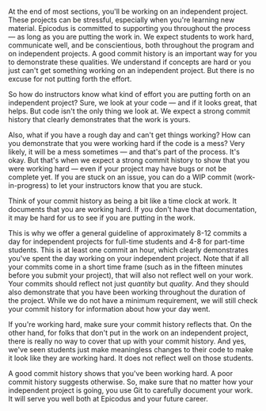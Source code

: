 At the end of most sections, you'll be working on an independent project. These projects can be stressful, especially when you're learning new material. Epicodus is committed to supporting you throughout the process — as long as you are putting the work in. We expect students to work hard, communicate well, and be conscientious, both throughout the program and on independent projects. A good commit history is an important way for you to demonstrate these qualities. We understand if concepts are hard or you just can't get something working on an independent project. But there is no excuse for not putting forth the effort.

So how do instructors know what kind of effort you are putting forth on an independent project? Sure, we look at your code — and if it looks great, that helps. But code isn't the only thing we look at. We expect a strong commit history that clearly demonstrates that the work is yours.

Also, what if you have a rough day and can't get things working? How can you demonstrate that you were working hard if the code is a mess? Very likely, it will be a mess sometimes — and that's part of the process. It's okay. But that's when we expect a strong commit history to show that you were working hard — even if your project may have bugs or not be complete yet. If you are stuck on an issue, you can do a WIP commit (work-in-progress) to let your instructors know that you are stuck.

Think of your commit history as being a bit like a time clock at work. It documents that you are working hard. If you don't have that documentation, it may be hard for us to see if you are putting in the work.

This is why we offer a general guideline of approximately 8-12 commits a day for independent projects for full-time students and 4-8 for part-time students. This is at least one commit an hour, which clearly demonstrates you've spent the day working on your independent project. Note that if all your commits come in a short time frame (such as in the fifteen minutes before you submit your project), that will also not reflect well on your work. Your commits should reflect not just _quantity_ but _quality_. And they should also demonstrate that you have been working throughout the duration of the project. While we do not have a minimum requirement, we will still check your commit history for information about how your day went.

If you're working hard, make sure your commit history reflects that. On the other hand, for folks that don't put in the work on an independent project, there is really no way to cover that up with your commit history. And yes, we've seen students just make meaningless changes to their code to make it look like they are working hard. It does not reflect well on those students.

A good commit history shows that you've been working hard. A poor commit history suggests otherwise. So, make sure that no matter how your independent project is going, you use Git to carefully document your work. It will serve you well both at Epicodus and your future career.